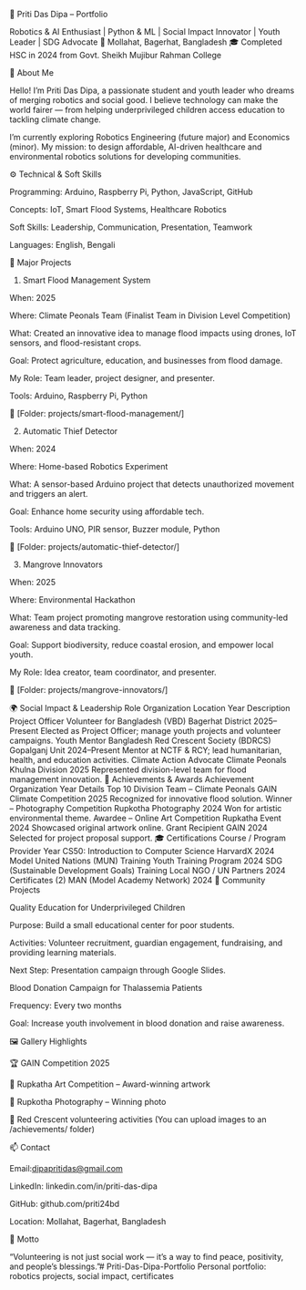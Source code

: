 🌸 Priti Das Dipa – Portfolio

Robotics & AI Enthusiast | Python & ML | Social Impact Innovator | Youth Leader | SDG Advocate
📍 Mollahat, Bagerhat, Bangladesh
🎓 Completed HSC in 2024 from Govt. Sheikh Mujibur Rahman College

💫 About Me

Hello! I’m Priti Das Dipa, a passionate student and youth leader who dreams of merging robotics and social good.
I believe technology can make the world fairer — from helping underprivileged children access education to tackling climate change.

I’m currently exploring Robotics Engineering (future major) and Economics (minor).
My mission: to design affordable, AI-driven healthcare and environmental robotics solutions for developing communities.

⚙️ Technical & Soft Skills

Programming: Arduino, Raspberry Pi, Python, JavaScript, GitHub

Concepts: IoT, Smart Flood Systems, Healthcare Robotics

Soft Skills: Leadership, Communication, Presentation, Teamwork

Languages: English, Bengali

🚀 Major Projects
1. Smart Flood Management System

When: 2025

Where: Climate Peonals Team (Finalist Team in Division Level Competition)

What: Created an innovative idea to manage flood impacts using drones, IoT sensors, and flood-resistant crops.

Goal: Protect agriculture, education, and businesses from flood damage.

My Role: Team leader, project designer, and presenter.

Tools: Arduino, Raspberry Pi, Python


📁 [Folder: projects/smart-flood-management/]

2. Automatic Thief Detector

When: 2024

Where: Home-based Robotics Experiment

What: A sensor-based Arduino project that detects unauthorized movement and triggers an alert.

Goal: Enhance home security using affordable tech.

Tools: Arduino UNO, PIR sensor, Buzzer module, Python

📁 [Folder: projects/automatic-thief-detector/]

3. Mangrove Innovators

When: 2025

Where: Environmental Hackathon

What: Team project promoting mangrove restoration using community-led awareness and data tracking.

Goal: Support biodiversity, reduce coastal erosion, and empower local youth.

My Role: Idea creator, team coordinator, and presenter.

📁 [Folder: projects/mangrove-innovators/]

🌍 Social Impact & Leadership
Role	Organization	Location	Year	Description
Project Officer	Volunteer for Bangladesh (VBD)	Bagerhat District	2025–Present	Elected as Project Officer; manage youth projects and volunteer campaigns.
Youth Mentor	Bangladesh Red Crescent Society (BDRCS)	Gopalganj Unit	2024–Present	Mentor at NCTF & RCY; lead humanitarian, health, and education activities.
Climate Action Advocate	Climate Peonals	Khulna Division	2025	Represented division-level team for flood management innovation.
🏅 Achievements & Awards
Achievement	Organization	Year	Details
Top 10 Division Team – Climate Peonals	GAIN Climate Competition	2025	Recognized for innovative flood solution.
Winner – Photography Competition	Rupkotha Photography	2024	Won for artistic environmental theme.
Awardee – Online Art Competition	Rupkatha Event	2024	Showcased original artwork online.
Grant Recipient	GAIN	2024	Selected for project proposal support.
🎓 Certifications
Course / Program	Provider	Year
CS50: Introduction to Computer Science	HarvardX	2024
Model United Nations (MUN) Training	Youth Training Program	2024
SDG (Sustainable Development Goals) Training	Local NGO / UN Partners	2024
Certificates (2)	MAN (Model Academy Network)	2024
🌱 Community Projects

Quality Education for Underprivileged Children

Purpose: Build a small educational center for poor students.

Activities: Volunteer recruitment, guardian engagement, fundraising, and providing learning materials.

Next Step: Presentation campaign through Google Slides.

Blood Donation Campaign for Thalassemia Patients

Frequency: Every two months

Goal: Increase youth involvement in blood donation and raise awareness.

🖼️ Gallery Highlights

🏆 GAIN Competition 2025

🎨 Rupkatha Art Competition – Award-winning artwork

📸 Rupkotha Photography – Winning photo

🤝 Red Crescent volunteering activities
(You can upload images to an /achievements/ folder)

📫 Contact

Email:dipapritidas@gmail.com

LinkedIn: linkedin.com/in/priti-das-dipa

GitHub: github.com/priti24bd

Location: Mollahat, Bagerhat, Bangladesh

💖 Motto

“Volunteering is not just social work — it’s a way to find peace, positivity, and people’s blessings.”# Priti-Das-Dipa-Portfolio
Personal portfolio: robotics projects, social impact, certificates
